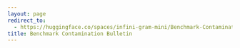 ```yaml
---
layout: page
redirect_to:
  - https://huggingface.co/spaces/infini-gram-mini/Benchmark-Contamination-Monitoring-System
title: Benchmark Contamination Bulletin
---
```

